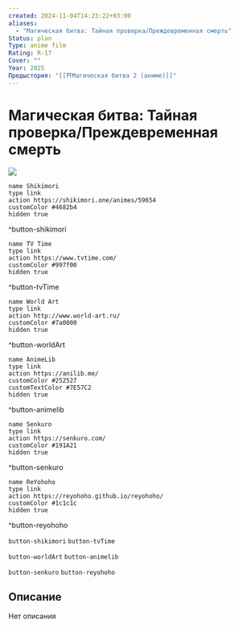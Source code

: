 ```yaml
---
created: 2024-11-04T14:23:22+03:00
aliases:
  - "Магическая битва: Тайная проверка/Преждевременная смерть"
Status: plan
Type: anime film
Rating: R-17
Cover: ""
Year: 2025
Предыстория: "[[⛩️Магическая битва 2 (аниме)]]"
---
```


# Магическая битва: Тайная проверка/Преждевременная смерть

![](https://nyaa.shikimori.one/uploads/poster/animes/59654/d92375c69b70b02078dd80526769297a.jpeg)

```button
name Shikimori
type link
action https://shikimori.one/animes/59654
customColor #4682b4
hidden true
```
^button-shikimori

```button
name TV Time
type link
action https://www.tvtime.com/
customColor #997f00
hidden true
```
^button-tvTime

```button
name World Art
type link
action http://www.world-art.ru/
customColor #7a0000
hidden true
```
^button-worldArt

```button
name AnimeLib
type link
action https://anilib.me/
customColor #252527
customTextColor #7E57C2
hidden true
```
^button-animelib

```button
name Senkuro
type link
action https://senkuro.com/
customColor #191A21
hidden true
```
^button-senkuro

```button
name ReYohoho
type link
action https://reyohoho.github.io/reyohoho/
customColor #1c1c1c
hidden true
```
^button-reyohoho

`button-shikimori` `button-tvTime`

`button-worldArt` `button-animelib`

`button-senkuro` `button-reyohoho`

## Описание

Нет описания
